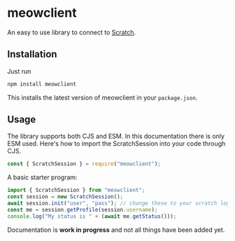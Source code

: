 # meowclient

An easy to use library to connect to [Scratch](https://scratch.mit.edu).

## Installation

Just run

```bash
npm install meowclient
```

This installs the latest version of meowclient in your `package.json`.

## Usage

The library supports both CJS and ESM. In this documentation there is only ESM used. Here's how to import the ScratchSession into your code through CJS.

```js
const { ScratchSession } = require("meowclient");
```

A basic starter program:

```js
import { ScratchSession } from "meowclient";
const session = new ScratchSession();
await session.init("user", "pass"); // change these to your scratch login credentials
const me = session.getProfile(session.username);
console.log("My status is " + (await me.getStatus()));
```

Documentation is **work in progress** and not all things have been added yet.
